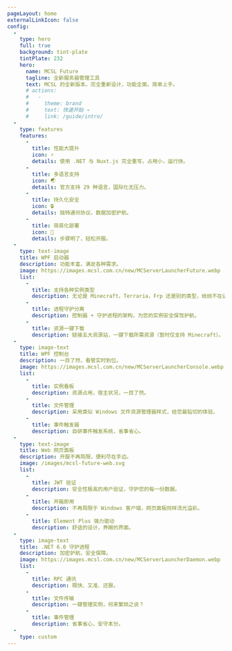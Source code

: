 ```yaml
---
pageLayout: home
externalLinkIcon: false
config:
  -
    type: hero
    full: true
    background: tint-plate
    tintPlate: 232
    hero:
      name: MCSL Future
      tagline: 全新服务器管理工具
      text: MCSL 的全新版本。完全重新设计，功能全面，简单上手。
      # actions:
      #   -
      #     theme: brand
      #     text: 快速开始 →
      #     link: /guide/intro/
  -
    type: features
    features:
      -
        title: 性能大提升
        icon: ⚡
        details: 使用 .NET 与 Nuxt.js 完全重写，占用小，运行快。
      -
        title: 多语言支持
        icon: 🌏
        details: 官方支持 29 种语言，国际化无压力。
      -
        title: 持久化安全
        icon: 🔒
        details: 独特通讯协议，数据加密护航。
      -
        title: 简易化部署
        icon: 📝
        details: 步骤明了，轻松开服。
  -
    type: text-image
    title: WPF 启动器
    description: 功能丰富，满足各种需求。
    image: https://images.mcsl.com.cn/new/MCServerLauncherFuture.webp
    list:
      -
        title: 支持各种实例类型
        description: 无论是 Minecraft，Terraria，Frp 还是别的类型，统统不在话下。
      -
        title: 进程守护分离
        description: 控制器 + 守护进程的架构，为您的实例安全保驾护航。
      -
        title: 资源一键下载
        description: 链接五大资源站，一键下载所需资源（暂时仅支持 Minecraft）。
  -
    type: image-text
    title: WPF 控制台
    description: 一目了然，看管实时到位。
    image: https://images.mcsl.com.cn/new/MCServerLauncherConsole.webp
    list:
      -
        title: 实例看板
        description: 资源占用，宿主状况，一目了然。
      -
        title: 文件管理
        description: 采用类似 Windows 文件资源管理器样式，给您最贴切的体验。
      -
        title: 事件触发器
        description: 自研事件触发系统，省事省心。
  -
    type: text-image
    title: Web 网页面板
    description: 开服不再局限，便利尽在手边。
    image: /images/mcsl-future-web.svg
    list:
      -
        title: JWT 验证
        description: 安全性极高的用户验证，守护您的每一份数据。
      -
        title: 开箱即用
        description: 不再局限于 Windows 客户端，网页面板同样流光溢彩。
      -
        title: Element Plus 强力驱动
        description: 舒适的设计，养眼的界面。
  -
    type: image-text
    title: .NET 6.0 守护进程
    description: 加密护航，安全保障。
    image: https://images.mcsl.com.cn/new/MCServerLauncherDaemon.webp
    list:
      -
        title: RPC 通讯
        description: 既快、又准、还狠。
      -
        title: 文件传输
        description: 一键管理实例，何来繁琐之说？
      -
        title: 事件管理
        description: 省事省心，安守本分。
  -
    type: custom
---
```

<CardGrid>
  <RepoCard repo="MCSLTeam/MCServerLauncher-Future" />
  <RepoCard repo="MCSLTeam/MCServerLauncher-Future-Web" />
</CardGrid>